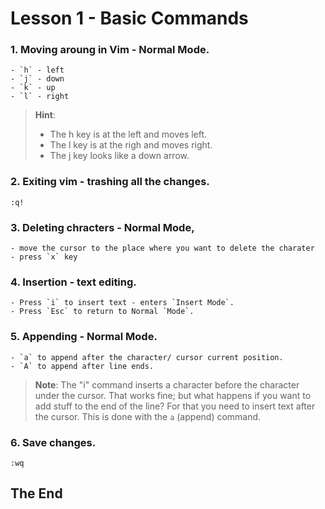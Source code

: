 # Lesson 1 - Basic Commands

### 1. Moving aroung in Vim - Normal Mode.

	- `h` - left
	- `j` - down
	- `k` - up
	- `l` - right

> **Hint**:
> 	- The h key is at the left and moves left.
> 	- The l key is at the righ and moves right.
> 	- The j key looks like a down arrow.

### 2. Exiting vim - trashing all the changes.

```vim
:q!
```

### 3. Deleting chracters - Normal Mode,

	- move the cursor to the place where you want to delete the charater
	- press `x` key

### 4. Insertion - text editing.

	- Press `i` to insert text - enters `Insert Mode`.
	- Press `Esc` to return to Normal `Mode`.

### 5. Appending - Normal Mode.

	- `a` to append after the character/ cursor current position.
	- `A` to append after line ends.

>**Note**: The "i" command inserts a character before the character under the cursor. That works fine; but what happens if you want to add stuff to the end of the line? For that you need to insert text after the cursor. This is done with the `a` (append) command.

### 6. Save changes.

```vim
:wq
```

## The End
